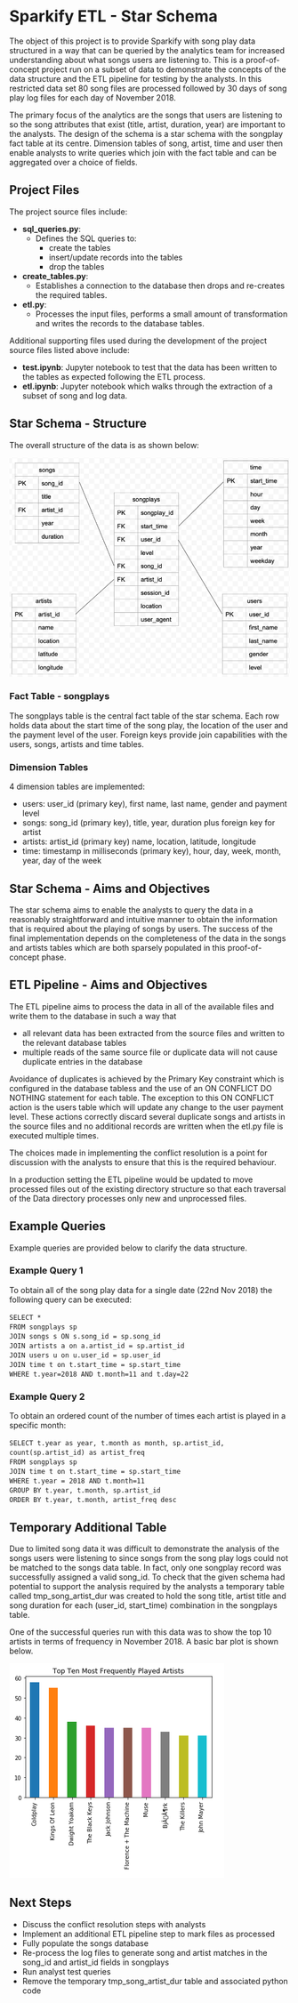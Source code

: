 # Sparkify ETL - Star Schema

The object of this project is to provide Sparkify with song play data structured in a way that can be queried by the analytics team for increased understanding about what songs users are listening to.  This is a proof-of-concept project run on a subset of data to demonstrate the concepts of the data structure and the ETL pipeline for testing by the analysts. In this restricted data set 80 song files are processed followed by 30 days of song play log files for each day of November 2018.

The primary focus of the analytics are the songs that users are listening to so the song attributes that exist (title, artist, duration, year) are important to the analysts.  The design of the schema is a star schema with the songplay fact table at its centre.  Dimension tables of song, artist, time and user then enable analysts to write queries which join with the fact table and can be aggregated over a choice of fields.

## Project Files

The project source files include:

- **sql_queries.py**: 
    - Defines the SQL queries to:
        - create the tables
        - insert/update records into the tables
        - drop the tables
- **create_tables.py**: 
    - Establishes a connection to the database then drops and re-creates the required tables.
- **etl.py**: 
    - Processes the input files, performs a small amount of transformation and writes the records to the database tables.

Additional supporting files used during the development of the project source files listed above include:

- **test.ipynb**: Jupyter notebook to test that the data has been written to the tables as expected following the ETL process.
- **etl.ipynb**: Jupyter notebook which walks through the extraction of a subset of song and log data.

## Star Schema - Structure

The overall structure of the data is as shown below:

![Rough Entity Relationship Diagram!](dend-proj1-erd.png "ERD")

### Fact Table - songplays

The songplays table is the central fact table of the star schema. Each row holds  data about the start time of the song play, the location of the user and the payment level of the user.  Foreign keys provide join capabilities with the users, songs, artists and time tables.

### Dimension Tables

4 dimension tables are implemented: 

- users: user_id (primary key), first name, last name, gender and payment level
- songs: song_id (primary key), title, year, duration plus foreign key for artist 
- artists: artist_id (primary key) name, location, latitude, longitude
- time: timestamp in milliseconds (primary key), hour, day, week, month, year, day of the week

## Star Schema - Aims and Objectives

The star schema aims to enable the analysts to query the data in a reasonably straightforward and intuitive manner to obtain the information that is required about the playing of songs by users.   The success of the final implementation depends on the completeness of the data in the songs and artists tables which are both sparsely populated in this proof-of-concept phase.

## ETL Pipeline - Aims and Objectives

The ETL pipeline aims to process the data in all of the available files and write them to the database in such a way that 

- all relevant data has been extracted from the source files and written to the relevant database tables
- multiple reads of the same source file or duplicate data will not cause duplicate entries in the database 

Avoidance of duplicates is achieved by the Primary Key constraint which is configured in the database tabless and the use of an ON CONFLICT DO NOTHING statement for each table.  The exception to this ON CONFLICT action is the users table which will update any change to the user payment level.  These actions correctly discard several duplicate songs and artists in the source files and no additional records are written when the etl.py file is executed multiple times.

The choices made in implementing the conflict resolution is a point for discussion with the analysts to ensure that this is the required behaviour.

In a production setting the ETL pipeline would be updated to move processed files out of the existing directory structure so that each traversal of the Data directory processes only new and unprocessed files.

## Example Queries

Example queries are provided below to clarify the data structure.  

### Example Query 1
To obtain all of the song play data for a single date (22nd Nov 2018) the following query can be executed:

`SELECT * `<br>
`FROM songplays sp `<br>
`JOIN songs s ON s.song_id = sp.song_id `<br>
`JOIN artists a on a.artist_id = sp.artist_id `<br>
`JOIN users u on u.user_id = sp.user_id `<br>
`JOIN time t on t.start_time = sp.start_time `<br>
`WHERE t.year=2018 AND t.month=11 and t.day=22 `

### Example Query 2
To obtain an ordered count of the number of times each artist is played in a specific month:

`SELECT t.year as year, t.month as month, sp.artist_id, count(sp.artist_id) as artist_freq `<br>
`FROM songplays sp `<br>
`JOIN time t on t.start_time = sp.start_time `<br>
`WHERE t.year = 2018 AND t.month=11 `<br>
`GROUP BY t.year, t.month, sp.artist_id `<br>
`ORDER BY t.year, t.month, artist_freq desc`

## Temporary Additional Table

Due to limited song data it was difficult to demonstrate the analysis of the songs users were listening to since songs from the song play logs could not be matched to the songs data table.  In fact, only one songplay record was successfully assigned a valid song_id.  To check that the given schema had potential to support the analysis required by the analysts a temporary table called tmp_song_artist_dur was created to hold the song title, artist title and song duration for each (user_id, start_time) combination in the songplays table.

One of the successful queries run with this data was to show the top 10 artists in terms of frequency in November 2018.  A basic bar plot is shown below.

![Top 10 Artists for November 2018!](dend-proj1-top10artists.png "Top 10 Artists")

## Next Steps

- Discuss the conflict resolution steps with analysts
- Implement an additional ETL pipeline step to mark files as processed
- Fully populate the songs database
- Re-process the log files to generate song and artist matches in the song_id and artist_id fields in songplays
- Run analyst test queries
- Remove the temporary tmp_song_artist_dur table and associated python code

